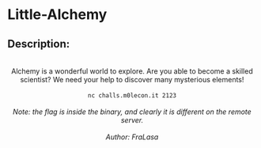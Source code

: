 
# Little-Alchemy
## Description:
<center><br>Alchemy is a wonderful world to explore. Are you able to become a skilled scientist? We need your help to discover many mysterious elements!<br><br>
	<code>nc challs.m0lecon.it 2123</code><br><br>
<i>Note: the flag is inside the binary, and clearly it is different on the remote server. 
<br><br>
Author: FraLasa</i></center>


